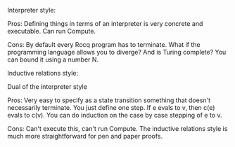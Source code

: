 Interpreter style:

Pros:
Defining things in terms of an interpreter is very concrete and executable.
Can run Compute.

Cons:
By default every Rocq program has to terminate.
What if the programming language allows you to diverge?
And is Turing complete?
You can bound it using a number N.

Inductive relations style:

Dual of the interpreter style

Pros:
Very easy to specify as a state transition something that doesn't necessarily terminate.
You just define one step.
If e evals to v, then c(e) evals to c(v).
You can do induction on the case by case stepping of e to v.

Cons:
Can't execute this, can't run Compute.
The inductive relations style is much more straightforward for pen and paper proofs.

